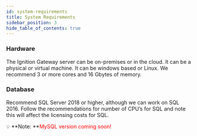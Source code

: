```yaml
---
id: system-requirements
title: System Requirements
sidebar_position: 3
hide_table_of_contents: true 
---
```

### Hardware
The Ignition Gateway server can be on-premises or in the cloud. It can be a physical or virtual machine. It can be windows based or Linux. 
We recommend 3 or more cores and 16 Gbytes of memory. 

### Database
Recommend SQL Server 2018 or higher, although we can work on SQL 2016.
Follow the recommendations for number of CPU’s for SQL and note this will affect the licensing costs for SQL.

:bulb: **Note: **<font color="red">MySQL version coming soon!</font><br/>